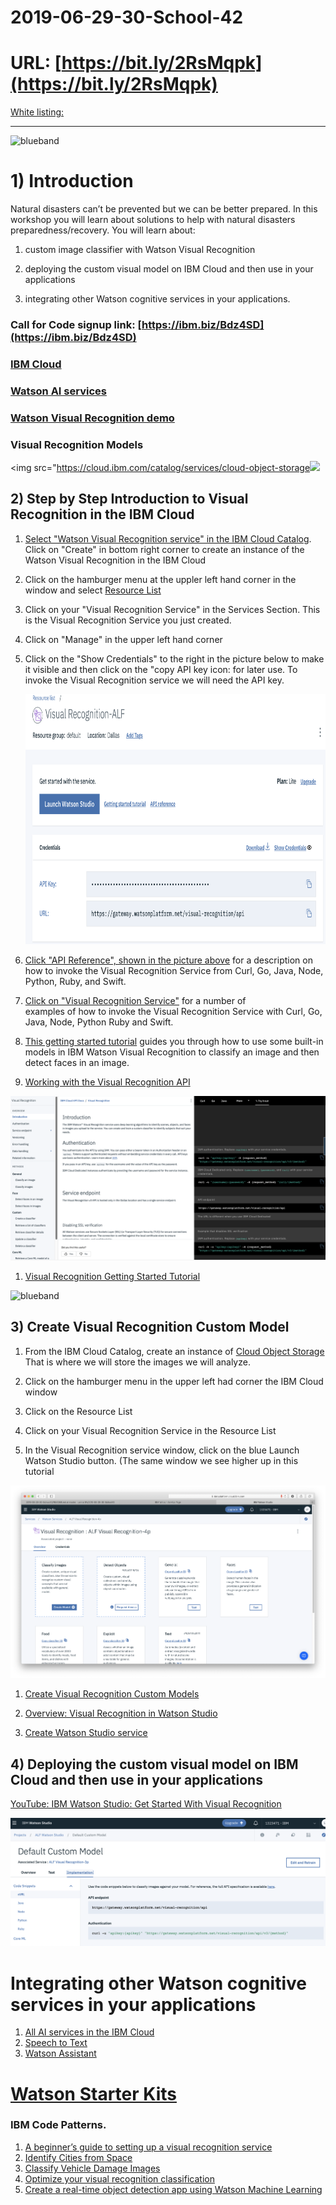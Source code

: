 # 2019-06-29-30-School-42

# URL: [https://bit.ly/2RsMqpk](https://bit.ly/2RsMqpk)

[White listing:](https://cloud.ibm.com/registration/whitelist)

<hr size="50" color ="blue">
<img src="https://farm5.staticflickr.com/4503/37148677233_71edc5a37b_o.png" width="1041" height="53" alt="blueband">

# 1) Introduction

Natural disasters can’t be prevented but we can be better prepared. In this workshop you will learn about solutions to help with natural disasters preparedness/recovery. You will learn about: 

1. custom image classifier with Watson Visual Recognition 

1. deploying the custom visual model on IBM Cloud and then use in your applications 

1. integrating other Watson cognitive services in your applications.

###  Call for Code signup link: [https://ibm.biz/Bdz4SD](https://ibm.biz/Bdz4SD)

### [IBM Cloud](https://cloud.ibm.com/catalog)

### [Watson AI services](https://cloud.ibm.com/catalog?category=ai)

### [Watson Visual Recognition demo](https://www.ibm.com/watson/services/visual-recognition/demo/)

### Visual Recognition Models

<img src="https://cloud.ibm.com/catalog/services/cloud-object-storage<img src="models.png">

## 2) Step by Step Introduction to Visual Recognition in the IBM Cloud

1. [Select "Watson Visual Recognition service" in the IBM Cloud Catalog](https://cloud.ibm.com/catalog/services/visual-recognition). 
   Click on "Create" in bottom right corner to create an instance of the Watson Visual Recognition in the IBM Cloud
1. Click on the hamburger menu at the uppler left hand corner in the window and select 
[Resource List](https://cloud.ibm.com/resources)
1. Click on your "Visual Recognition Service" in the Services Section. This is the Visual Recognition Service you just created.
1. Click on "Manage" in the upper left hand corner
1. Click on the "Show Credentials" to the right in the picture below to make it visible and then click on the "copy API 
   key icon: for later use. To invoke the Visual Recognition service we will need the API key.
   
   <img src="Visual_Recognition.png" height="400" width="600">

1. [Click "API Reference", shown in the picture above](https://cloud.ibm.com/apidocs/visual-recognition) for a description on how to invoke the Visual Recognition Service from Curl, Go, Java, Node, Python, Ruby, and Swift.

1. [Click on "Visual Recognition Service"](https://cloud.ibm.com/apidocs/visual-recognition?code=try) for a number of  
    examples of how to invoke the Visual Recognition Service with Curl, Go, Java, Node, Python Ruby and Swift.

1. [This getting started tutorial](https://cloud.ibm.com/docs/services/visual-recognition?topic=visual-recognition-getting-started-tutorial) guides you through how to use some built-in models in IBM Watson Visual Recognition to classify an image and then detect faces in an image.

1. [Working with the Visual Recognition API](https://cloud.ibm.com/apidocs/visual-recognition?code=try) 
<img src="/visual_recognitionapi.png">

1. [Visual Recognition Getting Started Tutorial ](https://cloud.ibm.com/docs/services/visual-recognition?topic=visual-recognition-getting-started-tutorial#getting-started-tutorial)

<img src="https://farm5.staticflickr.com/4503/37148677233_71edc5a37b_o.png" width="1041" height="53" alt="blueband">

## 3) Create Visual Recognition Custom Model

1. From the IBM Cloud Catalog, create an instance of [Cloud Object Storage](https://cloud.ibm.com/catalog/services/cloud-object-storage) That is where we will store the images we will analyze.

1. Click on the hamburger menu in the upper left had corner the IBM Cloud window

1. Click on the Resource List

1. Click on your Visual Recognition Service in the Resource List

1. In the Visual Recognition service window, click on the blue Launch Watson Studio button. (The same window we see higher up in this tutorial


<img src="create_model.png">

1. [Create Visual Recognition Custom Models](https://dataplatform.cloud.ibm.com/docs/content/wsj/analyze-data/visual-recognition-create-model.html) 

1. [Overview: Visual Recognition in Watson Studio](https://dataplatform.cloud.ibm.com/docs/content/wsj/analyze-data/visual-recognition-sample-training-images.html?audience=wdp&linkInPage=true)

1. [Create Watson Studio service](https://cloud.ibm.com/catalog/services/watson-studio)

## 4)  Deploying the custom visual model on IBM Cloud and then use in your applications 

[YouTube: IBM Watson Studio: Get Started With Visual Recognition](https://www.youtube.com/watch?v=o8xxZcmuc2Q)

<img src="default.custommodel.png">

# Integrating other Watson cognitive services in your applications

1. [All AI services in the IBM Cloud](https://cloud.ibm.com/catalog?category=ai)
1. [Speech to Text](https://www.ibm.com/watson/services/speech-to-text/)
1. [Watson Assistant](https://cloud.ibm.com/catalog/services/watson-assistant)

# [Watson Starter Kits](https://cloud.ibm.com/developer/watson/starter-kits)

### IBM Code Patterns. 

1. [A beginner’s guide to setting up a visual recognition service](https://developer.ibm.com/articles/a-beginners-guide-to-set-up-a-visual-recognition-service/)
1. [Identify Cities from Space](https://developer.ibm.com/patterns/identify-cities-from-space-using-watson-visual-recognition/)
1. [Classify Vehicle Damage Images](https://developer.ibm.com/patterns/classify-vehicle-damage-images/)
1. [Optimize your visual recognition classification](https://developer.ibm.com/patterns/optimize-visual-recognition-classification/)
1. [Create a real-time object detection app using Watson Machine Learning](https://developer.ibm.com/patterns/create-a-real-time-object-detection-app-using-watson-machine-learning/)


